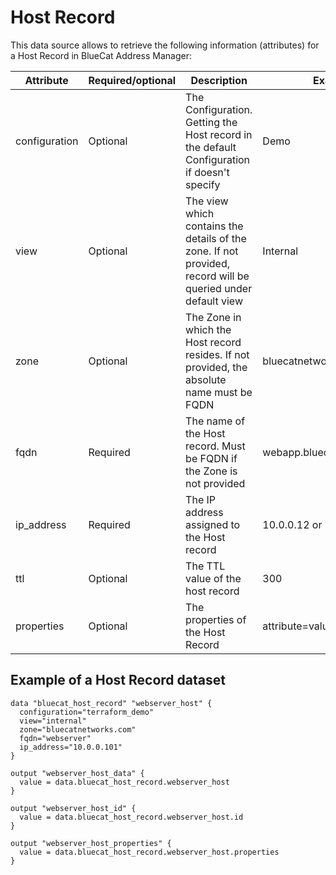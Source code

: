 # Host Record

This data source allows to retrieve the following information
(attributes) for a Host Record in BlueCat Address Manager:

| Attribute | Required/optional | Description | Example                    |
| --- | --- | --- |----------------------------|
| configuration | Optional | The Configuration. Getting the Host record in the default Configuration if doesn't specify | Demo                       |
| view | Optional | The view which contains the details of the zone. If not provided, record will be queried under default view | Internal                   |
| zone | Optional | The Zone in which the Host record resides. If not provided, the absolute name must be FQDN  | bluecatnetworks.com        |
| fqdn | Required | The name of the Host record. Must be FQDN if the Zone is not provided | webapp.bluecatnetworks.com |
| ip_address | Required | The IP address assigned to the Host record | 10.0.0.12 or 2003:1000:10  |
| ttl | Optional | The TTL value of the host record | 300                        |
| properties | Optional | The properties of the Host Record | attribute=value            |

## Example of a Host Record dataset

    data "bluecat_host_record" "webserver_host" {
      configuration="terraform_demo"
      view="internal"
      zone="bluecatnetworks.com"
      fqdn="webserver"
      ip_address="10.0.0.101"
    }
    
    output "webserver_host_data" {
      value = data.bluecat_host_record.webserver_host
    }

    output "webserver_host_id" {
      value = data.bluecat_host_record.webserver_host.id
    }
    
    output "webserver_host_properties" {
      value = data.bluecat_host_record.webserver_host.properties
    }
